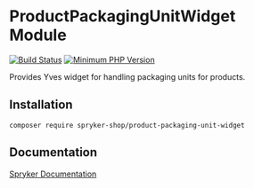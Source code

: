 # ProductPackagingUnitWidget Module
[![Build Status](https://travis-ci.org/spryker-shop/product-packaging-unit-widget.svg)](https://travis-ci.org/spryker-shop/product-packaging-unit-widget)
[![Minimum PHP Version](https://img.shields.io/badge/php-%3E%3D%207.3-8892BF.svg)](https://php.net/)

Provides Yves widget for handling packaging units for products.

## Installation

```
composer require spryker-shop/product-packaging-unit-widget
```

## Documentation

[Spryker Documentation](https://academy.spryker.com/developing_with_spryker/module_guide/modules.html)

